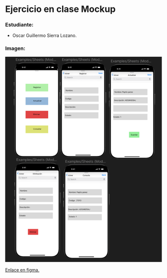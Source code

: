 # Ejercicio en clase Mockup 

### Estudiante:
- Oscar Guillermo Sierra Lozano.

### Imagen: 

![Mockup](img/Captura%20de%20pantalla%202025-02-25%20100138.png)


[Enlace en figma.](https://www.figma.com/design/qZsjSuhsp3VVaJOpISTeHb/Untitled?node-id=0-1&t=YQ8nctnH5SuYFfvH-1)
